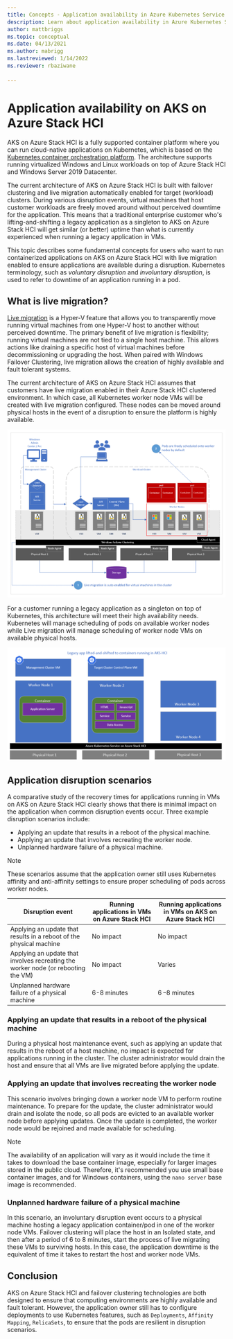 ```yaml
---
title: Concepts - Application availability in Azure Kubernetes Service on Azure Stack HCI
description: Learn about application availability in Azure Kubernetes Service on Azure Stack HCI
author: mattbriggs
ms.topic: conceptual
ms.date: 04/13/2021
ms.author: mabrigg 
ms.lastreviewed: 1/14/2022
ms.reviewer: rbaziwane

---
```


# Application availability on AKS on Azure Stack HCI

AKS on Azure Stack HCI is a fully supported container platform where you can run cloud-native applications on Kubernetes, which is based on the [Kubernetes container orchestration platform](https://kubernetes.io/). The architecture supports running virtualized Windows and Linux workloads on top of Azure Stack HCI and Windows Server 2019 Datacenter. 

The current architecture of AKS on Azure Stack HCI is built with failover clustering and live migration automatically enabled for target (workload) clusters. During various disruption events, virtual machines that host customer workloads are freely moved around without perceived downtime for the application. This means that a traditional enterprise customer who's lifting-and-shifting a legacy application as a singleton to AKS on Azure Stack HCI will get similar (or better) uptime than what is currently experienced when running a legacy application in VMs. 

This topic describes some fundamental concepts for users who want to run containerized applications on AKS on Azure Stack HCI with live migration enabled to ensure applications are available during a disruption. Kubernetes terminology, such as *voluntary disruption* and *involuntary disruption*, is used to refer to downtime of an application running in a pod. 

## **What is live migration?**

[Live migration](/windows-server/virtualization/hyper-v/manage/live-migration-overview) is a Hyper-V feature that allows you to transparently move running virtual machines from one Hyper-V host to another without perceived downtime. The primary benefit of live migration is flexibility; running virtual machines are not tied to a single host machine. This allows actions like draining a specific host of virtual machines before decommissioning or upgrading the host. When paired with Windows Failover Clustering, live migration allows the creation of highly available and fault tolerant systems.

The current architecture of AKS on Azure Stack HCI assumes that customers have live migration enabled in their Azure Stack HCI clustered environment. In which case, all Kubernetes worker node VMs will be created with live migration configured. These nodes can be moved around physical hosts in the event of a disruption to ensure the platform is highly available. 

![Diagram showing AKS on Azure Stack HCI with Failover Clustering enabled](./media/cluster-architecture.png)

​For a customer running a legacy application as a singleton on top of Kubernetes, this architecture will meet their high availability needs. Kubernetes will manage scheduling of pods on available worker nodes while Live migration will manage scheduling of worker node VMs on available physical hosts.

![Diagram showing an example legacy application running as a singleton](./media/singleton.png)

## Application disruption scenarios
A comparative study of the recovery times for applications running in VMs on AKS on Azure Stack HCI clearly shows that there is minimal impact on the application when common disruption events occur. Three example disruption scenarios include:

- Applying an update that results in a reboot of the physical machine. 
- Applying an update that involves recreating the worker node. 
- Unplanned hardware failure of a physical machine. 

> [!NOTE]
> These scenarios assume that the application owner still uses Kubernetes affinity and anti-affinity settings to ensure proper scheduling of pods across worker nodes.

| **Disruption event**  | **Running applications in VMs on Azure Stack HCI** |       **Running applications in VMs on AKS on Azure Stack HCI**            |
| ------------------------------------------------------------ | ---------------------------- | ----------------- |
| Applying an update that results in a reboot of the physical machine | No  impact                   | No  impact        |
| Applying an update that involves recreating the worker node (or rebooting the VM) | No impact                    | Varies            |
| Unplanned  hardware failure of a physical machine            | 6-8  minutes                 | 6 –8 minutes    |

### Applying an update that results in a reboot of the physical machine

During a physical host maintenance event, such as applying an update that results in the reboot of a host machine, no impact is expected for applications running in the cluster. The cluster administrator would drain the host and ensure that all VMs are live migrated before applying the update. 

### Applying an update that involves recreating the worker node

This scenario involves bringing down a worker node VM to perform routine maintenance. To prepare for the update, the cluster administrator would drain and isolate the node, so all pods are evicted to an available worker node before applying updates. Once the update is completed, the worker node would be rejoined and made available for scheduling. 

> [!NOTE]
> The availability of an application will vary as it would include the time it takes to download the base container image, especially for larger images stored in the public cloud. Therefore, it's recommended you use small base container images, and for Windows containers, using the `nano server` base image is recommended.

### Unplanned hardware failure of a physical machine

In this scenario, an involuntary disruption event occurs to a physical machine hosting a legacy application container/pod in one of the worker node VMs. Failover clustering will place the host in an Isolated state, and then after a period of 6 to 8 minutes, start the process of live migrating these VMs to surviving hosts. In this case, the application downtime is the equivalent of time it takes to restart the host and worker node VMs.

## Conclusion

AKS on Azure Stack HCI and failover clustering technologies are both designed to ensure that computing environments are highly available and fault tolerant. However, the application owner still has to configure deployments to use Kubernetes features, such as `Deployments`, `Affinity Mapping`, `RelicaSets`, to ensure that the pods are resilient in disruption scenarios.